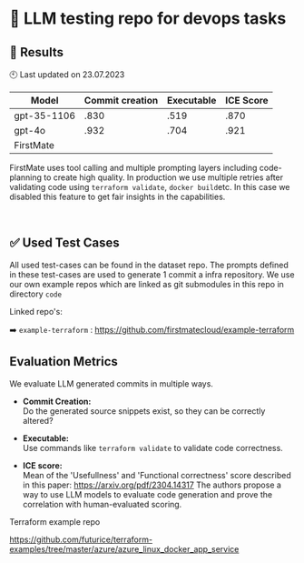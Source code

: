 # 🤖 LLM testing repo for devops tasks

## 🧪 Results

🕙 Last updated on 23.07.2023

| Model       | Commit creation | Executable | ICE Score |
|-------------|-----------------|------------|-----------|
| gpt-35-1106 | .830            | .519       | .870      |
| gpt-4o      | .932            | .704       | .921      |
| FirstMate   |                 |            |           |


FirstMate uses tool calling and multiple prompting layers including code-planning to create high quality.
In production we use multiple retries after validating code using `terraform validate`, `docker build`etc. 
In this case we disabled this feature to get fair insights in the capabilities.

<br>

## ✅ Used Test Cases

All used test-cases can be found in the dataset repo.
The prompts defined in these test-cases are used to generate 1 commit a infra repository.
We use our own example repos which are linked as git submodules in this repo in directory `code`

Linked repo's:

➡️ `example-terraform` : https://github.com/firstmatecloud/example-terraform

## Evaluation Metrics

We evaluate LLM generated commits in multiple ways.

- **Commit Creation:**  
Do the generated source snippets exist, so they can be correctly altered?

- **Executable:**  
Use commands like `terraform validate` to validate code correctness.

- **ICE score:**  
Mean of the 'Usefullness' and 'Functional correctness' score described in this paper:
https://arxiv.org/pdf/2304.14317
The authors propose a way to use LLM models to evaluate code generation and prove the correlation with human-evaluated
scoring.

Terraform example repo

https://github.com/futurice/terraform-examples/tree/master/azure/azure_linux_docker_app_service


